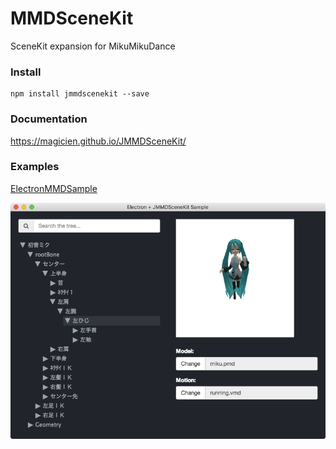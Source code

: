 # MMDSceneKit
SceneKit expansion for MikuMikuDance

### Install

```
npm install jmmdscenekit --save
```

### Documentation

https://magicien.github.io/JMMDSceneKit/

### Examples

[ElectronMMDSample](https://github.com/magicien/ElectronMMDSample/)

![ScreenShot](https://github.com/magicien/ElectronMMDSample/blob/readme/readme/screenshot.png)
